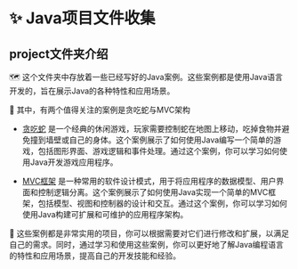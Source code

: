 #   ✨ Java项目文件收集

## project文件夹介绍

🗺️ 这个文件夹中存放着一些已经写好的Java案例。这些案例都是使用Java语言开发的，旨在展示Java的各种特性和应用场景。  

🌟 其中，有两个值得关注的案例是贪吃蛇与MVC架构

- [贪吃蛇](./SnakeDemo) 是一个经典的休闲游戏，玩家需要控制蛇在地图上移动，吃掉食物并避免撞到墙壁或自己的身体。这个案例展示了如何使用Java编写一个简单的游戏，包括图形界面、游戏逻辑和事件处理。通过这个案例，你可以学习如何使用Java开发游戏应用程序。  

- [MVC框架](./JAVA_MVC) 是一种常用的软件设计模式，用于将应用程序的数据模型、用户界面和控制逻辑分离。这个案例展示了如何使用Java实现一个简单的MVC框架，包括模型、视图和控制器的设计和交互。通过这个案例，你可以学习如何使用Java构建可扩展和可维护的应用程序架构。  
  
🚩 这些案例都是非常实用的项目，你可以根据需要对它们进行修改和扩展，以满足自己的需求。同时，通过学习和使用这些案例，你可以更好地了解Java编程语言的特性和应用场景，提高自己的开发技能和经验。               
